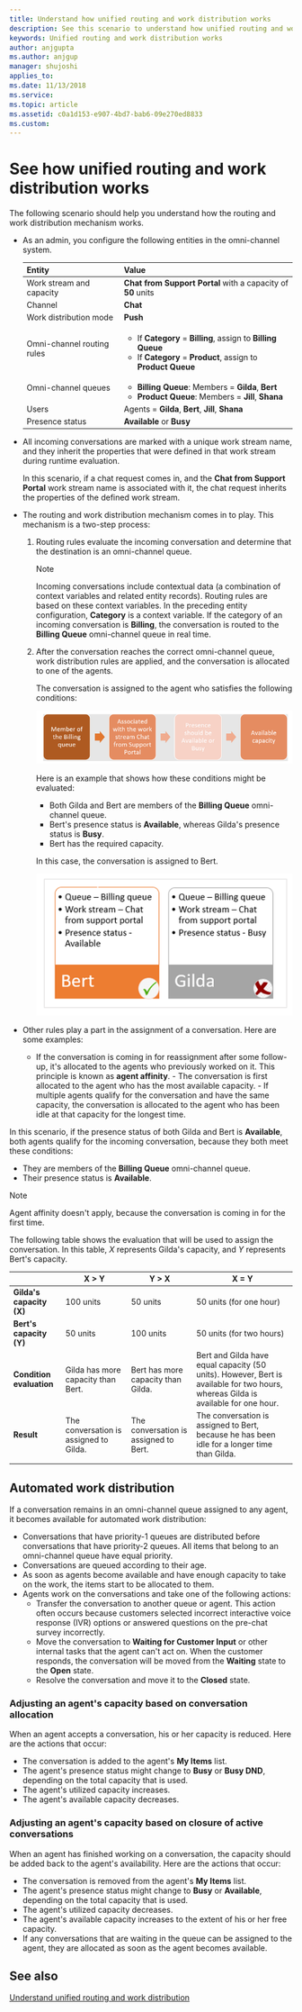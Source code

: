 ```yaml
---
title: Understand how unified routing and work distribution works
description: See this scenario to understand how unified routing and work distribution works
keywords: Unified routing and work distribution works
author: anjgupta
ms.author: anjgup
manager: shujoshi
applies_to: 
ms.date: 11/13/2018
ms.service: 
ms.topic: article
ms.assetid: c0a1d153-e907-4bd7-bab6-09e270ed8833
ms.custom: 
---
```

# See how unified routing and work distribution works

The following scenario should help you understand how the routing and work distribution mechanism works.

- As an admin, you configure the following entities in the omni-channel system.

    | Entity                     | Value |
    |----------------------------|-------|
    | Work stream and capacity   | **Chat from Support Portal** with a capacity of **50** units |
    | Channel                    | **Chat** |
    | Work distribution mode     | **Push** |
    | Omni-channel routing rules | <ul><li>If **Category** = **Billing**, assign to **Billing Queue**</li><li>If **Category** = **Product**, assign to **Product Queue**</li></ul> |
    | Omni-channel queues        | <ul><li>**Billing Queue**: Members = **Gilda**, **Bert**</li><li>**Product Queue**: Members = **Jill**, **Shana**</li> |
    | Users   | Agents = **Gilda**, **Bert**, **Jill**, **Shana** |
    | Presence status            | **Available** or **Busy** |

- All incoming conversations are marked with a unique work stream name, and they inherit the properties that were defined in that work stream during runtime evaluation.

    In this scenario, if a chat request comes in, and the **Chat from Support Portal** work stream name is associated with it, the chat request inherits the properties of the defined work stream.

- The routing and work distribution mechanism comes in to play. This mechanism is a two-step process:

    1. Routing rules evaluate the incoming conversation and determine that the destination is an omni-channel queue.

        > [!NOTE]
        > Incoming conversations include contextual data (a combination of context variables and related entity records). Routing rules are based on these context variables. In the preceding entity configuration, **Category** is a context variable. If the category of an incoming conversation is **Billing**, the conversation is routed to the **Billing Queue** omni-channel queue in real time.

    2. After the conversation reaches the correct omni-channel queue, work distribution rules are applied, and the conversation is allocated to one of the agents.

        The conversation is assigned to the agent who satisfies the following conditions:

        ![Scenario conditions](../../omni-channel-engagement-hub/media/oc-scenario-1.png)

        Here is an example that shows how these conditions might be evaluated:

        - Both Gilda and Bert are members of the **Billing Queue** omni-channel queue.
        - Bert's presence status is **Available**, whereas Gilda's presence status is **Busy**.
        - Bert has the required capacity.

        In this case, the conversation is assigned to Bert.

        ![Evaluation of scenario conditions](../../omni-channel-engagement-hub/media/oc-scenario-2.png)

- Other rules play a part in the assignment of a conversation. Here are some examples:

     - If the conversation is coming in for reassignment after some follow-up, it's allocated to the agents who previously worked on it. This principle is known as **agent affinity**.
      - The conversation is first allocated to the agent who has the most available capacity.
      - If multiple agents qualify for the conversation and have the same capacity, the conversation is allocated to the agent who has been idle at that capacity for the longest time.

In this scenario, if the presence status of both Gilda and Bert is **Available**, both agents qualify for the incoming conversation, because they both meet these conditions:

- They are members of the **Billing Queue** omni-channel queue.
- Their presence status is **Available**.

> [!NOTE]
> Agent affinity doesn't apply, because the conversation is coming in for the first time.

The following table shows the evaluation that will be used to assign the conversation. In this table, *X* represents Gilda's capacity, and *Y* represents Bert's capacity.

|                          | X &gt; Y                               | Y &gt; X                              | X = Y |
|--------------------------|----------------------------------------|---------------------------------------|-------|
| **Gilda's capacity (X)** | 100 units                              | 50 units                              | 50 units (for one hour) |
| **Bert's capacity (Y)**  | 50 units                               | 100 units                             | 50 units (for two hours) |
| **Condition evaluation** | Gilda has more capacity than Bert.     | Bert has more capacity than Gilda.    | Bert and Gilda have equal capacity (50 units). However, Bert is available for two hours, whereas Gilda is available for one hour. |
| **Result**               | The conversation is assigned to Gilda. | The conversation is assigned to Bert. | The conversation is assigned to Bert, because he has been idle for a longer time than Gilda. |
|||

## Automated work distribution

If a conversation remains in an omni-channel queue assigned to any agent, it becomes available for automated work distribution:

- Conversations that have priority-1 queues are distributed before conversations that have priority-2 queues. All items that belong to an omni-channel queue have equal priority.
- Conversations are queued according to their age.
- As soon as agents become available and have enough capacity to take on the work, the items start to be allocated to them.
- Agents work on the conversations and take one of the following actions:
    - Transfer the conversation to another queue or agent. This action often occurs because customers selected incorrect interactive voice response (IVR) options or answered questions on the pre-chat survey incorrectly.
    - Move the conversation to **Waiting for Customer Input** or other internal tasks that the agent can't act on. When the customer responds, the conversation will be moved from the **Waiting** state to the **Open** state.
    - Resolve the conversation and move it to the **Closed** state.

### Adjusting an agent's capacity based on conversation allocation

When an agent accepts a conversation, his or her capacity is reduced. Here are the actions that occur:

- The conversation is added to the agent's **My Items** list.
- The agent's presence status might change to **Busy** or **Busy DND**, depending on the total capacity that is used.
- The agent's utilized capacity increases.
- The agent's available capacity decreases.

### Adjusting an agent's capacity based on closure of active conversations

When an agent has finished working on a conversation, the capacity should be added back to the agent's availability. Here are the actions that occur:

- The conversation is removed from the agent's **My Items** list.
- The agent's presence status might change to **Busy** or **Available**, depending on the total capacity that is used.
- The agent's utilized capacity decreases.
- The agent's available capacity increases to the extent of his or her free capacity.
- If any conversations that are waiting in the queue can be assigned to the agent, they are allocated as soon as the agent becomes available.

## See also

[Understand unified routing and work distribution](unified-routing-work-distribution.md)
